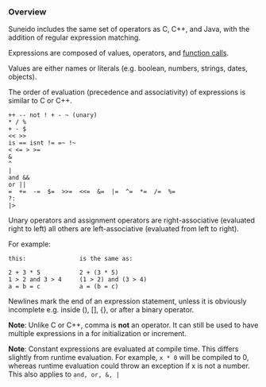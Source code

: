 ### Overview

Suneido includes the same set of operators as C, C++, and Java, with the addition of regular expression matching.

Expressions are composed of values, operators, and [function calls](<Function Calls.md>).

Values are either names or literals (e.g. boolean, numbers, strings, dates, objects).

The order of evaluation (precedence and associativity) of expressions is similar to C or C++.

``` suneido
++ -- not ! + - ~ (unary)
* / %
+ - $
<< >>
is == isnt != =~ !~
< <= > >=
&
^
|
and &&
or ||
=  +=  -=  $=  >>=  <<=  &=  |=  ^=  *=  /=  %= 
?:
|>
```

Unary operators and assignment operators are right-associative (evaluated right to left) all others are left-associative (evaluated from left to right).

For example:

``` suneido
this:               is the same as: 

2 + 3 * 5           2 + (3 * 5) 
1 > 2 and 3 > 4     (1 > 2) and (3 > 4) 
a = b = c           a = (b = c) 
```

Newlines mark the end of an expression statement, unless it is obviously incomplete e.g. inside (), [], {}, or after a binary operator.

**Note**: Unlike C or C++, comma is **not** an operator. It can still be used to have multiple expressions in a for initialization or increment.

**Note**: Constant expressions are evaluated at compile time. This differs slightly from runtime evaluation. For example, `x * 0` will be compiled to 0, whereas runtime evaluation could throw an exception if x is not a number. This also applies to `and, or, &, |`
